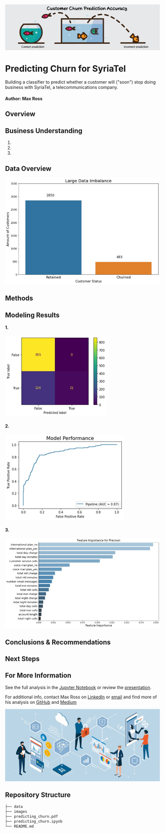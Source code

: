 <!-- #region -->
![predicting_churn_header](./images/churn_accuracy.jpg)

# Predicting Churn for SyriaTel
Building a classifier to predict whether a customer will ("soon") stop doing business with SyriaTel, a telecommunications company.

#### Author: Max Ross


## Overview


## Business Understanding

1. 
2. 
3. 

## Data Overview

![data](./images/large_imbalance.jpeg)

## Methods


## Modeling Results

#### 1.

![final con](./images/final_confusion.jpeg)

#### 2.

![final con](./images/final_roc.jpeg)

#### 3.

![important features](./images/feature_importance.jpeg)

## Conclusions & Recommendations


## Next Steps


## For More Information
See the full analysis in the [Jupyter Notebook](./predicting_churn_analysis.ipynb) or review the [presentation](./predicting_churn_analysis.pdf).

For additional info, contact Max Ross on [LinkedIn](https://www.linkedin.com/in/maxim-ross/) or [email](mailto:maximross55@gmail.com) and find more of his analysis on [GitHub](https://github.com/ImMaxRoss) and [Medium](https://medium.com/@ImMaxRoss)

![logo](./images/cell_users.jpg)

## Repository Structure
```
├── data
├── images
├── predicting_churn.pdf
├── predicting_churn.ipynb
└── README.md
```
<!-- #endregion -->

```python

```
